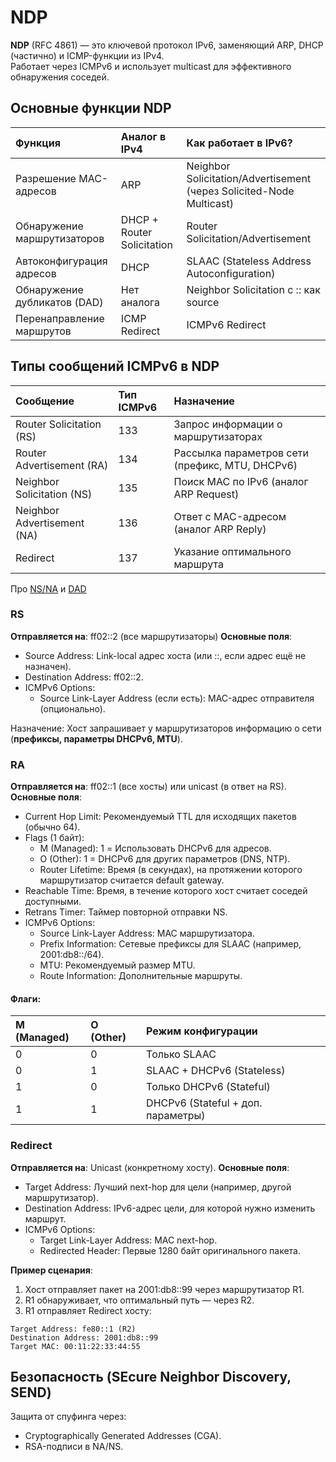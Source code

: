 # NDP

**NDP** (RFC 4861) — это ключевой протокол IPv6, заменяющий ARP, DHCP (частично) и ICMP-функции из IPv4.\
Работает через ICMPv6 и использует multicast для эффективного обнаружения соседей.

## Основные функции NDP

| Функция                      | Аналог в IPv4              | Как работает в IPv6?                                                 |
|:-----------------------------|:---------------------------|:---------------------------------------------------------------------|
| Разрешение MAC-адресов       | ARP                        | Neighbor Solicitation/Advertisement (через Solicited-Node Multicast) |
| Обнаружение маршрутизаторов  | DHCP + Router Solicitation | Router Solicitation/Advertisement                                    |
| Автоконфигурация адресов     | DHCP                       | SLAAC (Stateless Address Autoconfiguration)                          |
| Обнаружение дубликатов (DAD) | Нет аналога                | Neighbor Solicitation с :: как source                                |
| Перенаправление маршрутов    | ICMP Redirect              | ICMPv6 Redirect                                                      |

## Типы сообщений ICMPv6 в NDP

| Сообщение                   | Тип ICMPv6 | Назначение                                      |
|:----------------------------|:-----------|:------------------------------------------------|
| Router Solicitation (RS)    | 133        | Запрос информации о маршрутизаторах             |
| Router Advertisement (RA)   | 134        | Рассылка параметров сети (префикс, MTU, DHCPv6) |
| Neighbor Solicitation (NS)  | 135        | Поиск MAC по IPv6 (аналог ARP Request)          |
| Neighbor Advertisement (NA) | 136        | Ответ с MAC-адресом (аналог ARP Reply)          |
| Redirect                    | 137        | Указание оптимального маршрута                  |

  
Про [NS/NA](3-Multicast.md#nsna) и [DAD](3-Multicast.md#dad)  

### RS

**Отправляется на**: ff02::2 (все маршрутизаторы)
**Основные поля**:
- Source Address: Link-local адрес хоста (или ::, если адрес ещё не назначен). 
- Destination Address: ff02::2. 
- ICMPv6 Options:
  - Source Link-Layer Address (если есть): MAC-адрес отправителя (опционально).

Назначение:
Хост запрашивает у маршрутизаторов информацию о сети (**префиксы, параметры DHCPv6, MTU**).  

### RA

**Отправляется на**: ff02::1 (все хосты) или unicast (в ответ на RS).
**Основные поля**:
- Current Hop Limit: Рекомендуемый TTL для исходящих пакетов (обычно 64). 
- Flags (1 байт):
  - M (Managed): 1 = Использовать DHCPv6 для адресов. 
  - O (Other): 1 = DHCPv6 для других параметров (DNS, NTP). 
  - Router Lifetime: Время (в секундах), на протяжении которого маршрутизатор считается default gateway.
- Reachable Time: Время, в течение которого хост считает соседей доступными.
- Retrans Timer: Таймер повторной отправки NS. 
- ICMPv6 Options:
  - Source Link-Layer Address: MAC маршрутизатора. 
  - Prefix Information: Сетевые префиксы для SLAAC (например, 2001:db8::/64). 
  - MTU: Рекомендуемый размер MTU. 
  - Route Information: Дополнительные маршруты.

#### Флаги:

| M (Managed) | O (Other) | Режим конфигурации                 |
|:------------|:----------|:-----------------------------------|
| 0           | 0         | Только SLAAC                       | 
| 0           | 1         | SLAAC + DHCPv6 (Stateless)         | 
| 1           | 0         | Только DHCPv6 (Stateful)           | 
| 1           | 1         | DHCPv6 (Stateful + доп. параметры) | 


### Redirect

**Отправляется на**: Unicast (конкретному хосту).
**Основные поля**:
- Target Address: Лучший next-hop для цели (например, другой маршрутизатор). 
- Destination Address: IPv6-адрес цели, для которой нужно изменить маршрут. 
- ICMPv6 Options:
  - Target Link-Layer Address: MAC next-hop. 
  - Redirected Header: Первые 1280 байт оригинального пакета.

**Пример сценария**:

1. Хост отправляет пакет на 2001:db8::99 через маршрутизатор R1. 
2. R1 обнаруживает, что оптимальный путь — через R2. 
3. R1 отправляет Redirect хосту:
```
Target Address: fe80::1 (R2)  
Destination Address: 2001:db8::99  
Target MAC: 00:11:22:33:44:55  
```

## Безопасность (SEcure Neighbor Discovery, SEND)

Защита от спуфинга через:

- Cryptographically Generated Addresses (CGA). 
- RSA-подписи в NA/NS.